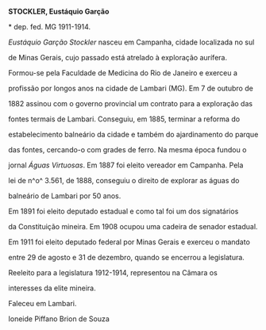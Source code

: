 **STOCKLER, Eustáquio Garção**



\* dep. fed. MG 1911-1914.



*Eustáquio Garção Stockler* nasceu em Campanha, cidade localizada no sul

de Minas Gerais, cujo passado está atrelado à exploração aurífera.



Formou-se pela Faculdade de Medicina do Rio de Janeiro e exerceu a

profissão por longos anos na cidade de Lambari (MG). Em 7 de outubro de

1882 assinou com o governo provincial um contrato para a exploração das

fontes termais de Lambari. Conseguiu, em 1885, terminar a reforma do

estabelecimento balneário da cidade e também do ajardinamento do parque

das fontes, cercando-o com grades de ferro. Na mesma época fundou o

jornal *Águas Virtuosas*. Em 1887 foi eleito vereador em Campanha. Pela

lei de n^o^ 3.561, de 1888, conseguiu o direito de explorar as águas do

balneário de Lambari por 50 anos.



Em 1891 foi eleito deputado estadual e como tal foi um dos signatários

da Constituição mineira. Em 1908 ocupou uma cadeira de senador estadual.

Em 1911 foi eleito deputado federal por Minas Gerais e exerceu o mandato

entre 29 de agosto e 31 de dezembro, quando se encerrou a legislatura.

Reeleito para a legislatura 1912-1914, representou na Câmara os

interesses da elite mineira.



Faleceu em Lambari.



Ioneide Piffano Brion de Souza




